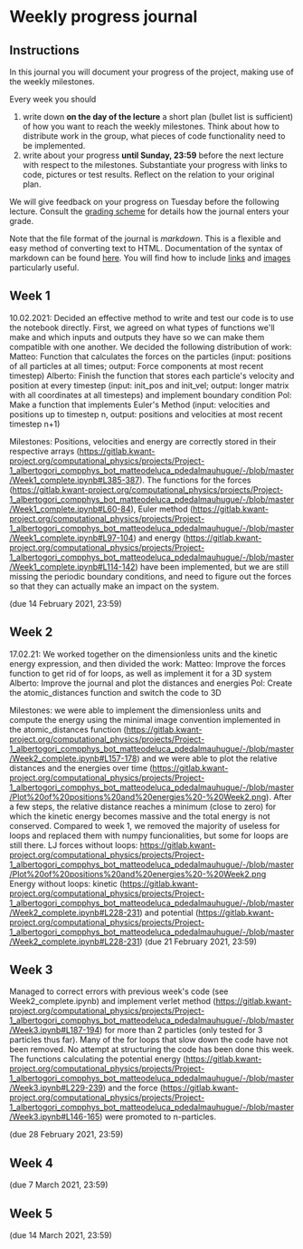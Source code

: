 # Weekly progress journal

## Instructions

In this journal you will document your progress of the project, making use of the weekly milestones.

Every week you should 

1. write down **on the day of the lecture** a short plan (bullet list is sufficient) of how you want to 
   reach the weekly milestones. Think about how to distribute work in the group, 
   what pieces of code functionality need to be implemented.
2. write about your progress **until Sunday, 23:59** before the next lecture with respect to the milestones.
   Substantiate your progress with links to code, pictures or test results. Reflect on the
   relation to your original plan.

We will give feedback on your progress on Tuesday before the following lecture. Consult the 
[grading scheme](https://computationalphysics.quantumtinkerer.tudelft.nl/proj1-moldyn-grading/) 
for details how the journal enters your grade.

Note that the file format of the journal is *markdown*. This is a flexible and easy method of 
converting text to HTML. 
Documentation of the syntax of markdown can be found 
[here](https://docs.gitlab.com/ee/user/markdown.html#gfm-extends-standard-markdown). 
You will find how to include [links](https://docs.gitlab.com/ee/user/markdown.html#links) and 
[images](https://docs.gitlab.com/ee/user/markdown.html#images) particularly
useful.

## Week 1
10.02.2021: Decided an effective method to write and test our code is to use the notebook directly. First, we agreed on what types of functions we'll make and which inputs and outputs they have so we can make them compatible with one another. 
We decided the following distribution of work:
Matteo: Function that calculates the forces on the particles (input: positions of all particles at all times; output: Force components at most recent timestep)
Alberto: Finish the function that stores each particle's velocity and position at every timestep (input: init_pos and init_vel; output: longer matrix with all coordinates at all timesteps)
and implement boundary condition
Pol: Make a function that implements Euler's Method (input: velocities and positions up to timestep n, output: positions and velocities at most recent timestep n+1)

Milestones: Positions, velocities and energy are correctly stored in their respective arrays (https://gitlab.kwant-project.org/computational_physics/projects/Project-1_albertogori_compphys_bot_matteodeluca_pdedalmauhugue/-/blob/master/Week1_complete.ipynb#L385-387).
The functions for the forces (https://gitlab.kwant-project.org/computational_physics/projects/Project-1_albertogori_compphys_bot_matteodeluca_pdedalmauhugue/-/blob/master/Week1_complete.ipynb#L60-84), Euler method (https://gitlab.kwant-project.org/computational_physics/projects/Project-1_albertogori_compphys_bot_matteodeluca_pdedalmauhugue/-/blob/master/Week1_complete.ipynb#L97-104) and energy (https://gitlab.kwant-project.org/computational_physics/projects/Project-1_albertogori_compphys_bot_matteodeluca_pdedalmauhugue/-/blob/master/Week1_complete.ipynb#L114-142) have been implemented, but we are still missing the periodic boundary conditions, and need to figure out the forces so that they can actually make an impact on the system.

(due 14 February 2021, 23:59)


## Week 2
17.02.21: We worked together on the dimensionless units and the kinetic energy expression, and then divided the work: 
Matteo: Improve the forces function to get rid of for loops, as well as implement it for a 3D system
Alberto: Improve the journal and plot the distances and energies
Pol: Create the atomic_distances function and switch the code to 3D

Milestones: we were able to implement the dimensionless units and compute the energy using the minimal image convention implemented in the atomic_distances function (https://gitlab.kwant-project.org/computational_physics/projects/Project-1_albertogori_compphys_bot_matteodeluca_pdedalmauhugue/-/blob/master/Week2_complete.ipynb#L157-178) and we were able to plot the relative distances and the energies over time (https://gitlab.kwant-project.org/computational_physics/projects/Project-1_albertogori_compphys_bot_matteodeluca_pdedalmauhugue/-/blob/master/Plot%20of%20positions%20and%20energies%20-%20Week2.png). After a few steps, the relative distance reaches a minimum (close to zero) for which the kinetic energy becomes massive and the total energy is not conserved.
Compared to week 1, we removed the majority of useless for loops and replaced them with numpy funcionalities, but some for loops are still there. 
LJ forces without loops: https://gitlab.kwant-project.org/computational_physics/projects/Project-1_albertogori_compphys_bot_matteodeluca_pdedalmauhugue/-/blob/master/Plot%20of%20positions%20and%20energies%20-%20Week2.png
Energy without loops: kinetic (https://gitlab.kwant-project.org/computational_physics/projects/Project-1_albertogori_compphys_bot_matteodeluca_pdedalmauhugue/-/blob/master/Week2_complete.ipynb#L228-231) and potential (https://gitlab.kwant-project.org/computational_physics/projects/Project-1_albertogori_compphys_bot_matteodeluca_pdedalmauhugue/-/blob/master/Week2_complete.ipynb#L228-231)
(due 21 February 2021, 23:59)


## Week 3
Managed to correct errors with previous week's code (see Week2_complete.ipynb) and implement verlet method (https://gitlab.kwant-project.org/computational_physics/projects/Project-1_albertogori_compphys_bot_matteodeluca_pdedalmauhugue/-/blob/master/Week3.ipynb#L187-194) for more than 2 particles (only tested for 3 particles thus far). Many of the for loops that slow down the code have not been removed. No attempt at structuring the code has been done this week.
The functions calculating the potential energy (https://gitlab.kwant-project.org/computational_physics/projects/Project-1_albertogori_compphys_bot_matteodeluca_pdedalmauhugue/-/blob/master/Week3.ipynb#L229-239) and the force (https://gitlab.kwant-project.org/computational_physics/projects/Project-1_albertogori_compphys_bot_matteodeluca_pdedalmauhugue/-/blob/master/Week3.ipynb#L146-165) were promoted to n-particles.


(due 28 February 2021, 23:59)


## Week 4
(due 7 March 2021, 23:59)


## Week 5
(due 14 March 2021, 23:59)

